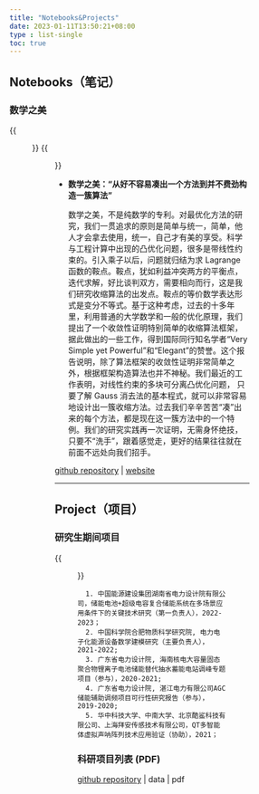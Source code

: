 ```yaml
---
title: "Notebooks&Projects"
date: 2023-01-11T13:50:21+08:00
type : list-single
toc: true
---
```

## Notebooks（笔记）

### 数学之美

{{<figure src="/image/Xue/Citespace.png">}}
{{<figure src="/image/Xue/paperI.png">}}

- **数学之美：“从好不容易凑出一个方法到并不费劲构造一簇算法”**
  
    数学之美，不是纯数学的专利。对最优化方法的研究，我们一贯追求的原则是简单与统一，简单，他人才会拿去使用，统一，自己才有美的享受。科学与工程计算中出现的凸优化问题，很多是带线性约束的。引入乘子以后，问题就归结为求 Lagrange 函数的鞍点。鞍点，犹如利益冲突两方的平衡点，迭代求解，好比谈判双方，需要相向而行，这是我们研究收缩算法的出发点。鞍点的等价数学表达形式是变分不等式。基于这种考虑，过去的十多年里，利用普通的大学数学和一般的优化原理，我们提出了一个收敛性证明特别简单的收缩算法框架，据此做出的一些工作，得到国际同行知名学者“Very Simple yet Powerful”和“Elegant”的赞誉。这个报告说明，除了算法框架的收敛性证明非常简单之外，根据框架构造算法也并不神秘。我们最近的工作表明，对线性约束的多块可分离凸优化问题， 只要了解 Gauss 消去法的基本程式，就可以非常容易地设计出一簇收缩方法。过去我们辛辛苦苦“凑”出来的每个方法，都是现在这一簇方法中的一个特例。我们的研究实践再一次证明，无需身怀绝技，只要不“洗手”，跟着感觉走，更好的结果往往就在前面不远处向我们招手。


[github repository](https://github.com/weiqimeng7/weiqimeng7.github.io/blob/master/file/1-s2.0-S0196890422006598-main.pdf) | [website](https://github.com/weiqimeng7/weiqimeng7.github.io)

***

## Project（项目）

### 研究生期间项目

{{<figure src="/image/Xue/UUV.png">}}

      1. 中国能源建设集团湖南省电力设计院有限公司，储能电池+超级电容复合储能系统在多场景应用条件下的关键技术研究（第一负责人），2022-2023；
      2. 中国科学院合肥物质科学研究院, 电力电子化能源设备数学建模研究（主要负责人）， 2021-2022;
      3. 广东省电力设计院, 海南核电大容量固态聚合物锂离子电池储能替代抽水蓄能电站调峰专题项目（参与），2020-2021;
      4. 广东省电力设计院, 湛江电力有限公司AGC储能辅助调频项目可行性研究报告（参与），2019-2020;
      5. 华中科技大学、中南大学、北京酷鲨科技有限公司、上海拜安传感技术有限公司，QT多智能体虚拟声呐阵列技术应用验证（协助），2021；





###  科研项目列表 (PDF)
[github repository](https://github.com/weiqimeng7/weiqimeng7.github.io/blob/master/file/Training-lnternship.pdf) | data | pdf


